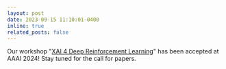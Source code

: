 ```yaml
---
layout: post
date: 2023-09-15 11:10:01-0400
inline: true
related_posts: false
---
```


Our workshop "<a href="https://xai4drl.github.io/">XAI 4 Deep Reinforcement Learning</a>" has been accepted at AAAI 2024! Stay tuned for the call for papers.  
